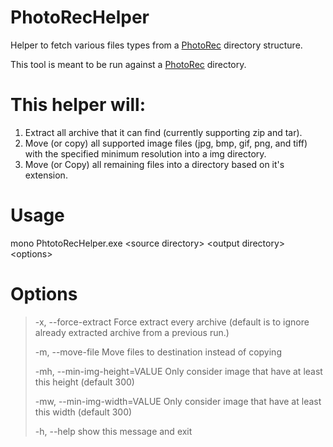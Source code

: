 # PhotoRecHelper
Helper to fetch various files types from a [PhotoRec](http://www.cgsecurity.org/wiki/PhotoRec) directory structure.

This tool is meant to be run against a [PhotoRec](http://www.cgsecurity.org/wiki/PhotoRec) directory.

# This helper will:

1. Extract all archive that it can find (currently supporting zip and tar).
2. Move (or copy) all supported image files (jpg, bmp, gif, png, and tiff) with the specified minimum resolution into a img directory.
3. Move (or Copy) all remaining files into a directory based on it's extension.

# Usage

mono PhtotoRecHelper.exe \<source directory\> \<output directory\> \<options\>

# Options
> -x, --force-extract          Force extract every archive (default is to ignore
>                              already extracted archive from a previous run.)
> 
> -m, --move-file              Move files to destination instead of copying
> 
> -mh, --min-img-height=VALUE  Only consider image that have at least this height (default 300)
> 
> -mw, --min-img-width=VALUE   Only consider image that have at least this width (default 300)
> 
> -h, --help                   show this message and exit

